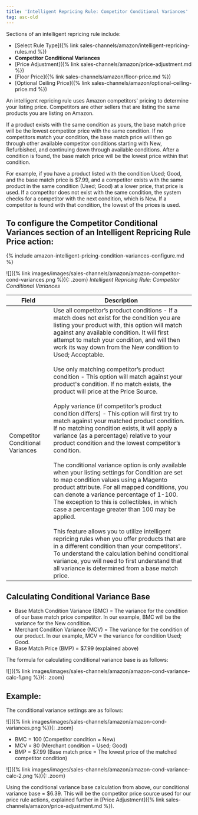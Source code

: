 ```yaml
---
title: 'Intelligent Repricing Rule: Competitor Conditional Variances'
tag: asc-old
---
```



Sections of an intelligent repricing rule include:

- [Select Rule Type]({% link sales-channels/amazon/intelligent-repricing-rules.md %})
- **Competitor Conditional Variances**
- [Price Adjustment]({% link sales-channels/amazon/price-adjustment.md %})
- [Floor Price]({% link sales-channels/amazon/floor-price.md %})
- [Optional Ceiling Price]({% link sales-channels/amazon/optional-ceiling-price.md %})

An intelligent repricing rule uses Amazon competitors' pricing to determine your listing price. Competitors are other sellers that are listing the same products you are listing on Amazon.

If a product exists with the same condition as yours, the base match price will be the lowest competitor price with the same condition. If no competitors match your condition, the base match price will then go through other available competitor conditions starting with New, Refurbished, and continuing down through available conditions. After a condition is found, the base match price will be the lowest price within that condition.

For example, if you have a product listed with the condition Used; Good, and the base match price is $7.99, and a competitor exists with the same product in the same condition (Used; Good) at a lower price, that price is used. If a competitor does not exist with the same condition, the system checks for a competitor with the next condition, which is New. If a competitor is found with that condition, the lowest of the prices is used.

## To configure the Competitor Conditional Variances section of an Intelligent Repricing Rule Price action:

{% include amazon-intelligent-pricing-condition-variances-configure.md %}

![]({% link images/images/sales-channels/amazon/amazon-competitor-cond-variances.png %}){: .zoom}
_Intelligent Repricing Rule: Competitor Conditional Variances_

|Field|Description|
|--- |--- |
|Competitor Conditional Variances|Use all competitor’s product conditions - If a match does not exist for the condition you are listing your product with, this option will match against any available condition. It will first attempt to match your condition, and will then work its way down from the New condition to Used; Acceptable.<br/><br/>Use only matching competitor’s product condition - This option will match against your product's condition. If no match exists, the product will price at the Price Source.<br/><br/>Apply variance (if competitor’s product condition differs) - This option will first try to match against your matched product condition. If no matching condition exists, it will apply a variance (as a percentage) relative to your product condition and the lowest competitor’s condition.<br/><br/>The conditional variance option is only available when your listing settings for Condition are set to map condition values using a Magento product attribute. For all mapped conditions, you can denote a variance percentage of 1-100. The exception to this is collectibles, in which case a percentage greater than 100 may be applied.<br/><br/>This feature allows you to utilize intelligent repricing rules when you offer products that are in a different condition than your competitors'. To understand the calculation behind conditional variance, you will need to first understand that all variance is determined from a base match price.|

## Calculating Conditional Variance Base

- Base Match Condition Variance (BMC) = The variance for the condition of our base match price competitor. In our example, BMC will be the variance for the New condition.
- Merchant Condition Variance (MCV) = The variance for the condition of our product. In our example, MCV = the variance for condition Used; Good.
- Base Match Price (BMP) = $7.99 (explained above)

The formula for calculating conditional variance base is as follows:

![]({% link images/images/sales-channels/amazon/amazon-cond-variance-calc-1.png %}){: .zoom}

## Example:

The conditional variance settings are as follows:

![]({% link images/images/sales-channels/amazon/amazon-cond-variances.png %}){: .zoom}

- BMC = 100 (Competitor condition = New)
- MCV = 80 (Merchant condition = Used; Good)
- BMP = $7.99 (Base match price = The lowest price of the matched competitor condition)

![]({% link images/images/sales-channels/amazon/amazon-cond-variance-calc-2.png %}){: .zoom}

Using the conditional variance base calculation from above, our conditional variance base = $6.39. This will be the competitor price source used for our price rule actions, explained further in [Price Adjustment]({% link sales-channels/amazon/price-adjustment.md %}).

